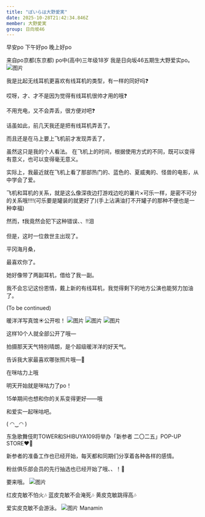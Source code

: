 ```yaml
---
title: "ぽいらは大野愛実"
date: 2025-10-28T21:42:34.846Z
member: 大野愛実
group: 日向坂46
---
```


早安po
下午好po
晚上好po

来自po京都(东京都)
po中(高中)三年级18岁
我是日向坂46五期生大野爱实po。
![图片](https://cdn.hinatazaka46.com/files/14/diary/official/member/moblog/202510/mobmegAsA.jpg)

我是比起无线耳机更喜欢有线耳机的类型，有一样的同好吗❓

哎呀，才、才不是因为觉得有线耳机很帅才用的哦❓

不用充电，又不会弄丢，很方便对吧❓





话虽如此，前几天我还是把有线耳机弄丢了。

而且还是在马上要上飞机前才发现弄丢了，

虽然这只是我的个人看法。
在飞机上的时间，根据使用方式的不同，既可以变得有意义，也可以变得毫无意义。

实际上，我最近就在飞机上看了那部热门的、蓝色的、夏威夷的、怪兽的电影，从中学会了爱。

飞机和耳机的关系，就是这么像深夜边打游戏边吃的薯片×可乐一样，是密不可分的关系哦‼️‼️(可乐要是罐装的就更好了)(手上沾满油打不开罐子的那种不便也是一种幸福)


然而，❗️我竟然会犯下这种错误、、‼️泪





但是，这时一位救世主出现了。




平冈海月桑，

最喜欢你了。




她好像带了两副耳机，借给了我一副。


我不会忘记这份恩情，戴上新的有线耳机，我觉得剩下的地方公演也能努力加油了。



(To be continued)





暖洋洋写真馆☀️公开啦！
![图片](https://cdn.hinatazaka46.com/files/14/diary/official/member/moblog/202510/mob8A0TJv.jpg)
![图片](https://cdn.hinatazaka46.com/files/14/diary/official/member/moblog/202510/mobhS46aI.jpg)
![图片](https://cdn.hinatazaka46.com/files/14/diary/official/member/moblog/202510/mobkO1Ztd.jpg)

这样10个人就全部公开了哦—

拍摄那天天气特别晴朗，是个超级暖洋洋的好天气。

告诉我大家最喜欢哪张照片哦—👀


在咪咕力上哦




明天开始就是咪咕力了po！

15单期间也想和你的关系变得更好——哦

和爱实一起咪咕吧。

( ◠‿◠ )





东急歌舞伎町TOWER和SHIBUYA109将举办「新参者 二〇二五」POP-UP STORE❤️‍🔥

新参者的准备工作也已经开始，每天都和同期们分享着各种各样的感情。

粉丝俱乐部会员的先行抽选也已经开始了哦、、！🐶


要来哦。
![图片](https://cdn.hinatazaka46.com/files/14/diary/official/member/moblog/202510/mob4UDUVw.jpg)






红皮克敏不怕火🎶
蓝皮克敏不会淹死🎶
黄皮克敏跳得高🎶

爱实皮克敏不会游泳。
![图片](https://cdn.hinatazaka46.com/files/14/diary/official/member/moblog/202510/mobReJ792.jpg)
Manamin
